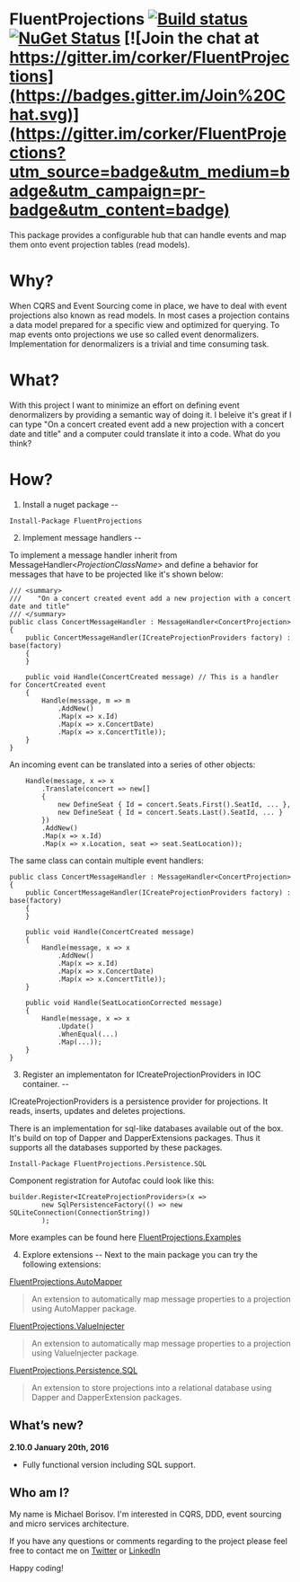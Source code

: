 FluentProjections [![Build status](https://ci.appveyor.com/api/projects/status/kdt0pv546527w4kc?svg=true)](https://ci.appveyor.com/project/corker/fluentprojections) [![NuGet Status](http://img.shields.io/nuget/v/FluentProjections.svg?style=flat)](https://www.nuget.org/packages/FluentProjections/) [![Join the chat at https://gitter.im/corker/FluentProjections](https://badges.gitter.im/Join%20Chat.svg)](https://gitter.im/corker/FluentProjections?utm_source=badge&utm_medium=badge&utm_campaign=pr-badge&utm_content=badge)
==================


This package provides a configurable hub that can handle events and map them onto event projection tables (read models).

Why?
====

When CQRS and Event Sourcing come in place, we have to deal with event projections also known as read models. In most cases a projection contains a data model prepared for a specific view and optimized for querying. To map events onto projections we use so called event denormalizers. Implementation for denormalizers is a trivial and time consuming task.

What?
====

With this project I want to minimize an effort on defining event denormalizers by providing a semantic way of doing it. I beleive it's great if I can type "On a concert created event add a new projection with a concert date and title" and a computer could translate it into a code. What do you think?

How?
====

1. Install a nuget package
--

```
Install-Package FluentProjections
```

2. Implement message handlers
--

To implement a message handler inherit from MessageHandler<_ProjectionClassName_> and define a behavior for messages that have to be projected like it's shown below:

```
/// <summary>
///    "On a concert created event add a new projection with a concert date and title"
/// </summary> 
public class ConcertMessageHandler : MessageHandler<ConcertProjection>
{
    public ConcertMessageHandler(ICreateProjectionProviders factory) : base(factory)
    {
    }

    public void Handle(ConcertCreated message) // This is a handler for ConcertCreated event
    {
        Handle(message, m => m
            .AddNew()
            .Map(x => x.Id)
            .Map(x => x.ConcertDate)
            .Map(x => x.ConcertTitle));
    }
}
```

An incoming event can be translated into a series of other objects:

```
    Handle(message, x => x
        .Translate(concert => new[]
        {
            new DefineSeat { Id = concert.Seats.First().SeatId, ... },
            new DefineSeat { Id = concert.Seats.Last().SeatId, ... }
        })
        .AddNew()
        .Map(x => x.Id)
        .Map(x => x.Location, seat => seat.SeatLocation));
```

The same class can contain multiple event handlers:
```
public class ConcertMessageHandler : MessageHandler<ConcertProjection>
{
    public ConcertMessageHandler(ICreateProjectionProviders factory) : base(factory)
    {
    }

    public void Handle(ConcertCreated message)
    {
        Handle(message, x => x
            .AddNew()
            .Map(x => x.Id)
            .Map(x => x.ConcertDate)
            .Map(x => x.ConcertTitle));
    }

    public void Handle(SeatLocationCorrected message)
    {
        Handle(message, x => x
            .Update()
            .WhenEqual(...)
            .Map(...));
    }
}
```

3. Register an implementaton for ICreateProjectionProviders in IOC container.
--

ICreateProjectionProviders is a persistence provider for projections. It reads, inserts, updates and deletes projections.

There is an implementation for sql-like databases available out of the box. It's build on top of Dapper and DapperExtensions packages. Thus it supports all the databases supported by these packages.
```
Install-Package FluentProjections.Persistence.SQL
```

Component registration for Autofac could look like this:
```
builder.Register<ICreateProjectionProviders>(x => 
        new SqlPersistenceFactory(() => new SQLiteConnection(ConnectionString))
        );
```

More examples can be found here [FluentProjections.Examples](https://github.com/corker/FluentProjections.Examples)

4. Explore extensions
--
Next to the main package you can try the following extensions:

[FluentProjections.AutoMapper](https://github.com/corker/FluentProjections.AutoMapper)
> An extension to automatically map message properties to a projection using AutoMapper package.

[FluentProjections.ValueInjecter](https://github.com/corker/FluentProjections.ValueInjecter)
> An extension to automatically map message properties to a projection using ValueInjecter package.

[FluentProjections.Persistence.SQL](https://github.com/corker/FluentProjections.Persistence.SQL)
> An extension to store projections into a relational database using Dapper and DapperExtension packages.


What’s new?
-----------

**2.10.0 January 20th, 2016**      
- Fully functional version including SQL support.

Who am I?
--
My name is Michael Borisov. I'm interested in CQRS, DDD, event sourcing and micro services architecture.

If you have any questions or comments regarding to the project please feel free to contact me on [Twitter](https://twitter.com/fkem) or [LinkedIn](https://www.linkedin.com/in/michaelborisov)

Happy coding!
